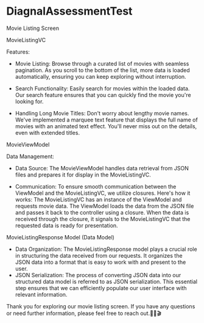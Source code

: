 # DiagnalAssessmentTest

Movie Listing Screen

MovieListingVC

Features:
- Movie Listing: Browse through a curated list of movies with seamless pagination. As you scroll to the bottom of the list, more data is loaded automatically, ensuring you can keep exploring without interruption.

- Search Functionality: Easily search for movies within the loaded data. Our search feature ensures that you can quickly find the movie you're looking for.

- Handling Long Movie Titles: Don't worry about lengthy movie names. We've implemented a marquee text feature that displays the full name of movies with an animated text effect. You'll never miss out on the details, even with extended titles.



MovieViewModel

Data Management:
- Data Source: The MovieViewModel handles data retrieval from JSON files and prepares it for display in the MovieListingVC.

- Communication: To ensure smooth communication between the ViewModel and the MovieListingVC, we utilize closures. Here's how it works: The MovieListingVC has an instance of the ViewModel and requests movie data. The ViewModel loads the data from the JSON file and passes it back to the controller using a closure. When the data is received through the closure, it signals to the MovieListingVC that the requested data is ready for presentation.




MovieListingResponse Model (Data Model)

- Data Organization: The MovieListingResponse model plays a crucial role in structuring the data received from our requests. It organizes the JSON data into a format that is easy to work with and present to the user.
- JSON Serialization: The process of converting JSON data into our structured data model is referred to as JSON serialization. This essential step ensures that we can efficiently populate our user interface with relevant information.

Thank you for exploring our movie listing screen. If you have any questions or need further information, please feel free to reach out.🍿🎥🎬
